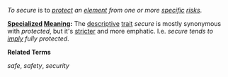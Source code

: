 *To secure* is to *[protect](https://github.com/gcassel/Modular-Organization-Terminology/blob/master/terms/protect.md) an [element](https://github.com/gcassel/Modular-Organization-Terminology/blob/master/terms/element.md) from one or more [specific](https://github.com/gcassel/Modular-Organization-Terminology/blob/master/terms/specific.md) [risks](https://github.com/gcassel/Modular-Organization-Terminology/blob/master/terms/risk.md)*.

**[Specialized](https://github.com/gcassel/Modular-Organization-Terminology/blob/master/terms/specialize.md) [Meaning](https://github.com/gcassel/Modular-Organization-Terminology/blob/master/terms/mean.md):**  The [descriptive](https://github.com/gcassel/Modular-Organization-Terminology/blob/master/terms/describe.md) [trait](https://github.com/gcassel/Modular-Organization-Terminology/blob/master/terms/trait.md) *secure* is mostly synonymous with *protected*, but it's [stricter](https://github.com/gcassel/Modular-Organization-Terminology/blob/master/terms/strict.md) and more emphatic.  I.e. *secure tends to [imply](https://github.com/gcassel/Modular-Organization-Terminology/blob/master/terms/imply.md) fully protected*. 

**Related Terms**

*safe*, *safety*, *security*
